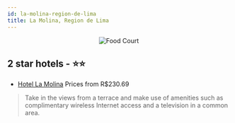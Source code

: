 ```yaml
---
id: la-molina-region-de-lima
title: La Molina, Region de Lima
---
```


<center><img src="https://i.travelapi.com/hotels/17000000/16750000/16741300/16741272/1320867e_z.jpg" alt="Food Court" /></center>


##  2 star hotels - ⭐️⭐️

-    [Hotel La Molina](https://us.hurb.com/hotels/la-molina/hotel-la-molina-JNP-JP02134X?cmp=18055) Prices from R$230.69
   > Take in the views from a terrace and make use of amenities such as complimentary wireless Internet access and a television in a common area.
